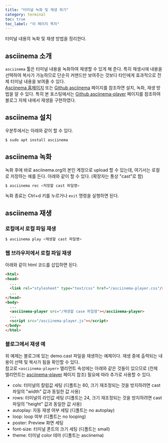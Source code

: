 ```yaml
---
title: "터미널 녹화 및 재생 하기"
category: terminal
toc: true
toc_label: "이 페이지 목차"
---
```


터미널 내용의 녹화 및 재생 방법을 정리한다.  

## asciinema 소개
`asciinema` 툴은 터미널 내용을 녹화하여 재생할 수 있게 해 준다. 특히 재생시에 내용을 선택하여 복사가 가능하므로 단순히 커맨드만 보여주는 것보다 타인에게 효과적으로 전체 터미널 내용을 보여줄 수 있다.  
[Asciinema 홈페이지](https://asciinema.org/) 또는 [Github asciinema](https://github.com/asciinema/asciinema) 페이지를 참조하면 설치, 녹화, 재생 방법을 알 수 있다. 특히 본 포스팅에서는 [Github asciinema-player](https://github.com/asciinema/asciinema-player) 페이지를 참조하여 블로그 자체 내에서 재생을 구현하였다.

## asciinema 설치
우분투에서는 아래와 같이 할 수 있다.
```bash
$ sudo apt install asciinema
```

## asciinema 녹화
녹화 후에 바로 asciinema.org의 본인 계정으로 upload 할 수 있는데, 여기서는 로컬로 저장하는 예를 든다.
아래와 같이 할 수 있다. (확장자는 통상 "cast"로 함)
```bash
$ asciinema rec <저장할 cast 파일명>
```
녹화 종료는 Ctrl+d 키를 누르거나 `exit` 명령을 실행하면 된다.

## asciinema 재생
### 로컬에서 로컬 파일 재생
```bash
$ asciinema play <재생할 cast 파일명>
```

### 웹 브라우저에서 로컬 파일 재생
아래와 같이 html 코드를 삽입하면 된다.
```html
<html>
<head>
  ...
  <link rel="stylesheet" type="text/css" href="/asciinema-player.css"/>
  ...
</head>
<body>
  ...
  <asciinema-player src="/재생할 case 파일명"></asciinema-player>
  ...
  <script src="/asciinema-player.js"></script>
</body>
</html>
```

### 블로그에서 재생 예
<html>
<head>
  <link rel="stylesheet" type="text/css" href="/asciinema-player.css"/>
</head>
<body>
  <asciinema-player src="/demo.cast" cols=100 rows=18 font-size=medium poster="data:text/plain,\e[9;2H\e[1;33m편리하고 막강한 asciinema, 재생 중의 내용도 복사가 됩니다."></asciinema-player>
  <script src="/asciinema-player.js"></script>
</body>
</html>

위 예제는 블로그에 있는 demo.cast 파일을 재생하는 예제이다. 재생 중에 출력되는 내용이 선택 및 복사가 됨을 확인할 수 있다.  
참고로 `<asciinema-player>` 엘리먼트 속성에는 아래와 같은 것들이 있으므로 (전체 엘리먼트는 [asciinema-player](https://github.com/asciinema/asciinema-player) 페이지 참조) 필요에 따라 추가로 사용할 수 있다.
  * cols: 터미널의 칼럼값 세팅 (디폴트는 80, 크기 재조정되는 것을 방지하려면 cast 파일의 "width" 값과 동일한 값 사용)
  * rows: 터미널의 라인값 세팅 (디폴트는 24, 크기 재조정되는 것을 방지하려면 cast 파일의 "height" 값과 동일한 값 사용)
  * autoplay: 자동 재생 여부 세팅 (디폴트는 no autoplay)
  * loop: loop 여부 (디폴트는 no looping)
  * poster: Preview 화면 세팅
  * font-size: 터미널 폰트의 크기 세팅 (디폴트는 small)
  * theme: 터미널 color 테마 (디폴트는 asciinema)
